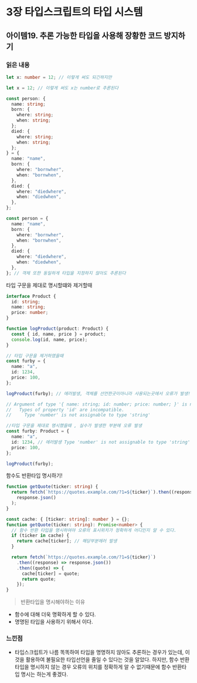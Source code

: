 # 3장 타입스크립트의 타입 시스템

## 아이템19. 추론 가능한 타입을 사용해 장황한 코드 방지하기

### 읽은 내용

```ts
let x: number = 12; // 이렇게 써도 되긴하지만

let x = 12; // 이렇게 써도 x는 number로 추론된다

const person: {
  name: string;
  born: {
    where: string;
    when: string;
  };
  died: {
    where: string;
    when: string;
  };
} = {
  name: "name",
  born: {
    where: "bornwher",
    when: "bornwhen",
  },
  died: {
    where: "diedwhere",
    when: "diedwhen",
  },
};

const person = {
  name: "name",
  born: {
    where: "bornwher",
    when: "bornwhen",
  },
  died: {
    where: "diedwhere",
    when: "diedwhen",
  },
}; // 객체 또한 동일하게 타입을 지정하지 않아도 추론된다
```

타입 구문을 제대로 명시할떄와 제거할때

```ts
interface Product {
  id: string;
  name: string;
  price: number;
}

function logProduct(product: Product) {
  const { id, name, price } = product;
  console.log(id, name, price);
}

// 타입 구문을 제거하였을때
const furby = {
  name: "a",
  id: 1234,
  price: 100,
};

logProduct(furby); // 에러발생, 객체를 선언한곳이아니라 사용되는곳에서 오류가 발생!

// Argument of type '{ name: string; id: number; price: number; }' is not assignable to parameter of type 'Product'.
//   Types of property 'id' are incompatible.
//     Type 'number' is not assignable to type 'string'

//타입 구문을 제대로 명시했을때 , 실수가 발생한 부분에 오류 발생
const furby: Product = {
  name: "a",
  id: 1234, // 에러발생 Type 'number' is not assignable to type 'string'.(2322)
  price: 100,
};

logProduct(furby);
```

함수도 반환타입 명시하기!

```ts
function getQuote(ticker: string) {
  return fetch(`https://quotes.example.com/?1=${ticker}`).then((response) =>
    response.json()
  );
}

const cache: { [ticker: string]: number } = {};
function getQuote(ticker: string): Promise<number> {
  // 함수 반환 타입을 명시하여야 오류의 표시위치가 정확하게 어디인지 알 수 있다.
  if (ticker in cache) {
    return cache[ticker]; // 해당부분에러 발생
  }

  return fetch(`https://quotes.example.com/?1=${ticker}`)
    .then((response) => response.json())
    .then((quote) => {
      cache[ticker] = quote;
      return quote;
    });
}
```

> 반환타입을 명시해야하는 이유

- 함수에 대해 더욱 명확하게 할 수 있다.
- 명명된 타입을 사용하기 위해서 이다.

### 느낀점

- 타입스크립트가 나름 똑똑하여 타입을 명명하지 않아도 추론하는 경우가 있는데, 이것을 활용하여 불필요한 타입선언을 줄일 수 있다는 것을 알았다. 하지만, 함수 반환타입을 명시하지 않는 경우 오류의 위치를 정확하게 알 수 없기때문에 함수 반환타입 명시는 하는게 좋겠다.
